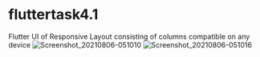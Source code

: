# fluttertask4.1
 Flutter UI of Responsive Layout consisting of columns compatible on any device
![Screenshot_20210806-051010](https://user-images.githubusercontent.com/57729177/128438721-f0a3405c-ae46-42b6-a255-54f2b3567f23.jpg)
![Screenshot_20210806-051016](https://user-images.githubusercontent.com/57729177/128438724-bc7557e0-25c7-4346-a3a6-3cb994fd5b57.jpg)
